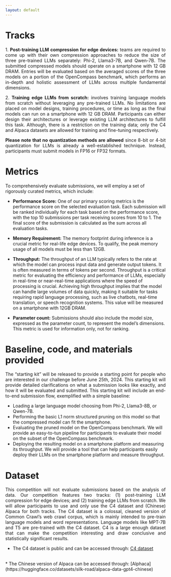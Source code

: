 ```yaml
---
layout: default
---
```

# Tracks

<p style='text-align: justify;'>
1. <b> Post-training LLM compression for edge devices:</b> teams are required to come up with their own compression approaches to reduce the size of three pre-trained LLMs separately: Phi-2, Llama3-7B, and Qwen-7B. The submitted compressed models should operate on a smartphone with 12 GB DRAM. Entries will be evaluated based on the averaged scores of the three models on a portion of the OpenCompass benchmark, which performs an in-depth and holistic assessment of LLMs across multiple fundamental dimensions. </p>

<p style='text-align: justify;'>
2. <b> Training edge LLMs from scratch:</b> involves training language models from scratch without leveraging any pre-trained LLMs. No limitations are placed on model designs, training procedures, or time as long as the final models can run on a smartphone with 12 GB DRAM. Participants can either design their architectures or leverage existing LLM architectures to fulfill this task.  Although, there is a restriction on the training data; only the C4 and Alpaca datasets are allowed for training and fine-tuning respectively.</p>

<p style='text-align: justify;'>
<b>Please note that no quantization methods are allowed</b> since 8-bit or 4-bit quantization for LLMs is already a well-established technique. Instead, participants must submit models in FP16 or FP32 formats.
</p>

# Metrics

<p style='text-align: justify;'>

To comprehensively evaluate submissions, we will employ a set of rigorously curated metrics, which include:
</p>

* <b>Performance Score:</b> One of our primary scoring metrics is the performance score on the selected evaluation task. Each submission will be ranked individually for each task based on the performance score, with the top 10 submissions per task receiving scores from 10 to 1. The final score of the submission is calculated as the sum across all evaluation tasks.
  
* <b>Memory Requirement:</b> The memory footprint during inference is a crucial metric for real-life edge devices. To qualify, the peak memory usage of all models must be less than 12GB.

* <b>Throughput:</b> The throughput of an LLM typically refers to the rate at which the model can process input data and generate output tokens. It is often measured in terms of tokens per second. Throughput is a critical metric for evaluating the efficiency and performance of LLMs, especially in real-time or near-real-time applications where the speed of processing is crucial. Achieving high throughput implies that the model can handle large volumes of data quickly, making it suitable for tasks requiring rapid language processing, such as live chatbots, real-time translation, or speech recognition systems. This value will be measured on a smartphone with 12GB DRAM.

* <b>Parameter count:</b> Submissions should also include the model size, expressed as the parameter count, to represent the model’s dimensions. This metric is used for information only, not for ranking.

# Baseline, code, and materials provided

<p style='text-align: justify;'>
The “starting kit” will be released to provide a starting point for people who are interested in our challenge before June 25th, 2024. This starting kit will provide detailed clarifications on what a submission looks like exactly, and how it will be evaluated and submitted. This starting kit will include an end-to-end submission flow, exemplified with a simple baseline:
 </p>

* Loading a large language model choosing from Phi-2, Llama3-8B, or Qwen-7B.
* Performing the basic L1 norm structured pruning on this model so that the compressed model can fit the smartphone.
* Evaluating the pruned model on the OpenCompass benchmark. We will provide an easy-to-tun pipeline for participants to evaluate their model on the subset of the OpenCompass benchmark. 
* Deploying the resulting model on a smartphone platform and measuring its throughput. We will provide a tool that can help participants easily deploy their LLMs on the smartphone platform and measure throughput.

# Dataset

<p style='text-align: justify;'>
This competition will not evaluate submissions based on the analysis of data. Our competition features two tracks: (1) post-training LLM compression for edge devices; and (2) training edge LLMs from scratch. We will allow participants to use and only use the C4 dataset and (Chinese) Alpaca for both tracks. The C4 dataset is a colossal, cleaned version of Common Crawl’s web crawl corpus, which is mainly intended to pre-train language models and word representations. Language models like MPT-7B and T5 are pre-trained with the C4 dataset. C4 is a large enough dataset that can make the competition interesting and draw conclusive and statistically significant results. 

* The C4 dataset is public and can be accessed through: [C4 dataset](https://huggingface.co/datasets/c4)
<br>
* The Chinese version of Alpaca can be accessed through: [Alphaca](https://huggingface.co/datasets/silk-road/alpaca-data-gpt4-chinese)
<br>
